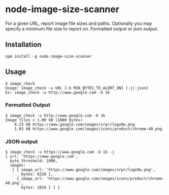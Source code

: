 node-image-size-scanner
=======================
For a given URL, report image file sizes and paths. Optionally you may specify a minimum file size to report on. Formatted output or json output.

## Installation ##
`npm install -g node-image-size-scanner`

## Usage ##
```
$ image_check
Usage: image_check -u URL [-b MIN_BYTES_TO_ALERT_ON] [-j|-json]
Ex: image_check -u http://www.google.com -b 1k
```
### Formatted Output ###
```
$ image_check -u http://www.google.com -b 1k
Image files > 1.00 kB (1000 bytes)
    8.23 kB https://www.google.com/images/srpr/logo9w.png
    1.83 kB https://www.google.com/images/icons/product/chrome-48.png
```
### JSON output
```
$ image_check -u https://www.google.com -b 1k -j
{ url: 'https://www.google.com',
  byte_threshold: 1000,
  images:
   [ { image_url: 'https://www.google.com/images/srpr/logo9w.png',
       bytes: 8228 },
     { image_url: 'https://www.google.com/images/icons/product/chrome-48.png',
       bytes: 1834 } ] }
```